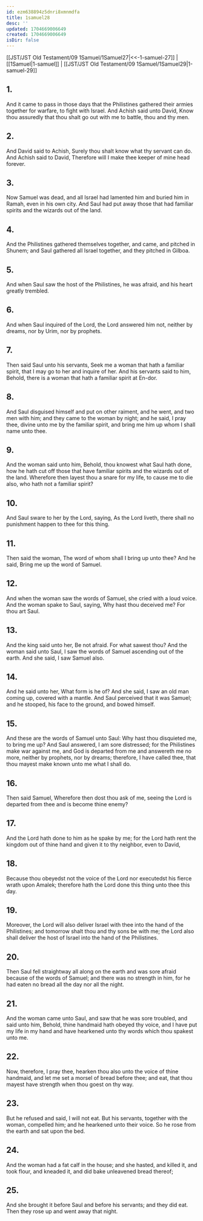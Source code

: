 ```yaml
---
id: ezm638894z5dnri8xmnmdfa
title: 1samuel28
desc: ''
updated: 1704669006649
created: 1704669006649
isDir: false
---
```

[[JST/JST Old Testament/09 1Samuel/1Samuel27|<<-1-samuel-27]] | [[1Samuel|1-samuel]] | [[JST/JST Old Testament/09 1Samuel/1Samuel29|1-samuel-29]]
## 1.
And it came to pass in those days that the Philistines gathered their armies together for warfare, to fight with Israel. And Achish said unto David, Know thou assuredly that thou shalt go out with me to battle, thou and thy men.
## 2.
And David said to Achish, Surely thou shalt know what thy servant can do. And Achish said to David, Therefore will I make thee keeper of mine head forever.
## 3.
Now Samuel was dead, and all Israel had lamented him and buried him in Ramah, even in his own city. And Saul had put away those that had familiar spirits and the wizards out of the land.
## 4.
And the Philistines gathered themselves together, and came, and pitched in Shunem; and Saul gathered all Israel together, and they pitched in Gilboa.
## 5.
And when Saul saw the host of the Philistines, he was afraid, and his heart greatly trembled.
## 6.
And when Saul inquired of the Lord, the Lord answered him not, neither by dreams, nor by Urim, nor by prophets.
## 7.
Then said Saul unto his servants, Seek me a woman that hath a familiar spirit, that I may go to her and inquire of her. And his servants said to him, Behold, there is a woman that hath a familiar spirit at En-dor.
## 8.
And Saul disguised himself and put on other raiment, and he went, and two men with him; and they came to the woman by night; and he said, I pray thee, divine unto me by the familiar spirit, and bring me him up whom I shall name unto thee.
## 9.
And the woman said unto him, Behold, thou knowest what Saul hath done, how he hath cut off those that have familiar spirits and the wizards out of the land. Wherefore then layest thou a snare for my life, to cause me to die also, who hath not a familiar spirit?
## 10.
And Saul sware to her by the Lord, saying, As the Lord liveth, there shall no punishment happen to thee for this thing.
## 11.
Then said the woman, The word of whom shall I bring up unto thee? And he said, Bring me up the word of Samuel.
## 12.
And when the woman saw the words of Samuel, she cried with a loud voice. And the woman spake to Saul, saying, Why hast thou deceived me? For thou art Saul.
## 13.
And the king said unto her, Be not afraid. For what sawest thou? And the woman said unto Saul, I saw the words of Samuel ascending out of the earth. And she said, I saw Samuel also.
## 14.
And he said unto her, What form is he of? And she said, I saw an old man coming up, covered with a mantle. And Saul perceived that it was Samuel; and he stooped, his face to the ground, and bowed himself.
## 15.
And these are the words of Samuel unto Saul: Why hast thou disquieted me, to bring me up? And Saul answered, I am sore distressed; for the Philistines make war against me, and God is departed from me and answereth me no more, neither by prophets, nor by dreams; therefore, I have called thee, that thou mayest make known unto me what I shall do.
## 16.
Then said Samuel, Wherefore then dost thou ask of me, seeing the Lord is departed from thee and is become thine enemy?
## 17.
And the Lord hath done to him as he spake by me; for the Lord hath rent the kingdom out of thine hand and given it to thy neighbor, even to David,
## 18.
Because thou obeyedst not the voice of the Lord nor executedst his fierce wrath upon Amalek; therefore hath the Lord done this thing unto thee this day.
## 19.
Moreover, the Lord will also deliver Israel with thee into the hand of the Philistines; and tomorrow shalt thou and thy sons be with me; the Lord also shall deliver the host of Israel into the hand of the Philistines.
## 20.
Then Saul fell straightway all along on the earth and was sore afraid because of the words of Samuel; and there was no strength in him, for he had eaten no bread all the day nor all the night.
## 21.
And the woman came unto Saul, and saw that he was sore troubled, and said unto him, Behold, thine handmaid hath obeyed thy voice, and I have put my life in my hand and have hearkened unto thy words which thou spakest unto me.
## 22.
Now, therefore, I pray thee, hearken thou also unto the voice of thine handmaid, and let me set a morsel of bread before thee; and eat, that thou mayest have strength when thou goest on thy way.
## 23.
But he refused and said, I will not eat. But his servants, together with the woman, compelled him; and he hearkened unto their voice. So he rose from the earth and sat upon the bed.
## 24.
And the woman had a fat calf in the house; and she hasted, and killed it, and took flour, and kneaded it, and did bake unleavened bread thereof;
## 25.
And she brought it before Saul and before his servants; and they did eat. Then they rose up and went away that night.

